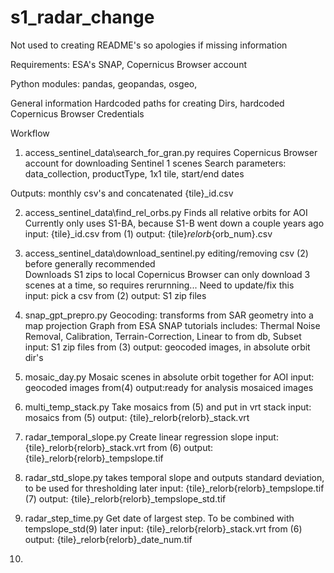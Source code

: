 # s1_radar_change

Not used to creating README's so apologies if missing information 

Requirements: 
ESA's SNAP, Copernicus Browser account

Python modules: 
pandas, geopandas, osgeo, 

General information
Hardcoded paths for creating Dirs, hardcoded Copernicus Browser Credentials

Workflow

1. access_sentinel_data\search_for_gran.py
requires Copernicus Browser account for downloading Sentinel 1 scenes
Search parameters: data_collection, productType, 1x1 tile, start/end dates

Outputs: monthly csv's and concatenated {tile}_id.csv


2. access_sentinel_data\find_rel_orbs.py
Finds all relative orbits for AOI
Currently only uses S1-BA, because S1-B went down a couple years ago 
input: {tile}_id.csv from (1)
output: {tile}_relorb_{orb_num}.csv


3. access_sentinel_data\download_sentinel.py
editing/removing csv (2) before generally recommended    
Downloads S1 zips to local
Copernicus Browser can only download 3 scenes at a time, so requires rerurnning...
Need to update/fix this  
input: pick a csv from (2)
output: S1 zip files


4. snap_gpt_prepro.py
Geocoding: transforms from SAR geometry into a map projection
Graph from ESA SNAP tutorials includes: Thermal Noise Removal, Calibration, Terrain-Correction, Linear to from db, Subset
input: S1 zip files from (3)
output: geocoded images, in absolute orbit dir's 


5. mosaic_day.py
Mosaic scenes in absolute orbit together for AOI
input: geocoded images from(4)
output:ready for analysis mosaiced images 


6. multi_temp_stack.py
Take mosaics from (5) and put in vrt stack
input: mosaics from (5)
output: {tile}_relorb{relorb}_stack.vrt


7. radar_temporal_slope.py
Create linear regression slope
input: {tile}_relorb{relorb}_stack.vrt from (6)
output: {tile}_relorb{relorb}_tempslope.tif 


9. radar_std_slope.py
takes temporal slope and outputs standard deviation, to be used for thresholding later
input: {tile}_relorb{relorb}_tempslope.tif (7)
output: {tile}_relorb{relorb}_tempslope_std.tif


9. radar_step_time.py
Get date of largest step.
To be combined with tempslope_std(9) later
input: {tile}_relorb{relorb}_stack.vrt from (6)
output: {tile}_relorb{relorb}_date_num.tif


11. 
